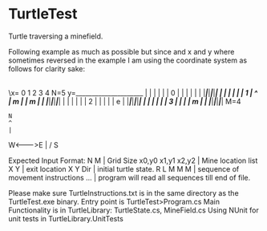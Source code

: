 # TurtleTest
Turtle traversing a minefield.

Following example as much as possible but since and x and y where sometimes reversed in the example I am using the coordinate system as follows for clarity sake: 

\
 \x= 0   1   2   3   4  N=5
y=\_____________________
   |   |   |   |   |   |
 0 |   |   |   |   |   |
   |___|___|___|___|___|
   |   |   |   |   |   |
 1 | ^ | m |   | m |   |
   |___|___|___|___|___|
   |   |   |   |   |   |
 2 |   |   |   |   | e |
   |___|___|___|___|___|
   |   |   |   |   |   |
 3 |   |   |   | m |   |
   |___|___|___|___|___|
M=4

    N
    ^
    |
 W<--->E
    |
    \/
    S
		

Expected Input Format:
N M			| Grid Size
x0,y0 x1,y1 x2,y2 	| Mine location list
X Y			| exit  location
X Y Dir			| initial turtle state.
R L M M M		| sequence of movement instructions
...			| program will read all sequences till end of file.

Please make sure TurtleInstructions.txt is in the same directory as the TurtleTest.exe binary. 
Entry point is TurtleTest>Program.cs
Main Functionality is in TurtleLibrary: TurtleState.cs, MineField.cs
Using NUnit for unit tests in TurtleLibrary.UnitTests
